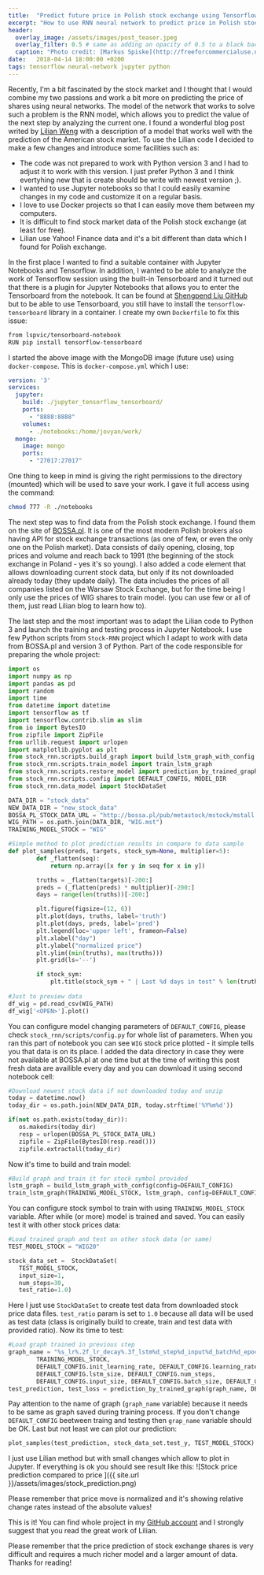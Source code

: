 ```yaml
---
title:  "Predict future price in Polish stock exchange using Tensorflow and Jupyter Notebooks"
excerpt: "How to use RNN neural network to predict price in Polish stock exchange. Using Tensorflow and Jupyter Notebooks to train, test and plot data."
header:
  overlay_image: /assets/images/post_teaser.jpeg
  overlay_filter: 0.5 # same as adding an opacity of 0.5 to a black background
  caption: "Photo credit: [Markus Spiske](http://freeforcommercialuse.net)"
date:   2018-04-14 18:00:00 +0200
tags: tensorflow neural-network jupyter python
---
```

Recently, I'm a bit fascinated by the stock market and I thought that I would combine my two passions and work a bit more on predicting the price of shares using neural networks.
The model of the network that works to solve such a problem is the RNN model, which allows you to predict the value of the next step by analyzing the current one.
I found a wonderful blog post writed by [Lilian Weng](https://lilianweng.github.io/lil-log/2017/07/08/predict-stock-prices-using-RNN-part-1.html) with a description of a model that works well with the prediction of the American stock market. To use the Lilian code I decided to make a few changes and introduce some facilities such as:
 - The code was not prepared to work with Python version 3 and I had to adjust it to work with this version. I just prefer Python 3 and I think evertyhing new that is create should be write with newest version ;).
 - I wanted to use Jupyter notebooks so that I could easily examine changes in my code and customize it on a regular basis. 
 - I love to use Docker projects so that I can easily move them between my computers.
 - It is difficult to find stock market data of the Polish stock exchange (at least for free).
 - Lilian use Yahoo! Finance data and it's a bit different than data which I found for Polish exchange.

In the first place I wanted to find a suitable container with Jupyter Notebooks and Tensorflow. In addition, I wanted to be able to analyze the work of Tensorflow session using the built-in Tensorboard and it turned out that there is a plugin for Jupyter Notebooks that allows you to enter the Tensorboard from the notebook. It can be found at [Shengpend Liu GitHub](https://github.com/lspvic/jupyter_tensorboard) but to be able to use Tensorboard, you still have to install the `tensorflow-tensorboard` library in a container. I create my own `Dockerfile` to fix this issue:

~~~ bash
from lspvic/tensorboard-notebook
RUN pip install tensorflow-tensorboard
~~~
I started the above image with the MongoDB image (future use) using `docker-compose`. This is `docker-compose.yml` which I use:
~~~ yaml
version: '3'
services:
  jupyter:
    build: ./jupyter_tensorflow_tensorboard/
    ports:
      - "8888:8888"
    volumes:
      - ./notebooks:/home/jovyan/work/
  mongo:
    image: mongo
    ports:
      - "27017:27017"
~~~
One thing to keep in mind is giving the right permissions to the directory (mounted) which will be used to save your work. I gave it full access using the command:

~~~ bash
chmod 777 -R ./notebooks
~~~

The next step was to find data from the Polish stock exchange. I found them on the site of [BOSSA.pl](http://bossa.pl/index.jsp?layout=mstock&page=0&news_cat_id=706&pkind=metastock). It is one of the most modern Polish brokers also having API for stock exchange transactions (as one of few, or even the only one on the Polish market). Data consists of daily opening, closing, top prices and volume and reach back to 1991 (the beginning of the stock exchange in Poland - yes it's so young). I also added a code element that allows downloading current stock data, but only if its not downloaded already today (they update daily). The data includes the prices of all companies listed on the Warsaw Stock Exchange, but for the time being I only use the prices of WIG shares to train model. (you can use few or all of them, just read Lilian blog to learn how to).

The last step and the most important was to adapt the Lilian code to Python 3 and launch the training and testing process in Jupyter Notebook. I use few Python scripts from `Stock-RNN` project which I adapt to work with data from BOSSA.pl and version 3 of Python. 
Part of the code responsible for preparing the whole project:
~~~ python
import os
import numpy as np
import pandas as pd
import random
import time
from datetime import datetime
import tensorflow as tf
import tensorflow.contrib.slim as slim
from io import BytesIO
from zipfile import ZipFile
from urllib.request import urlopen
import matplotlib.pyplot as plt
from stock_rnn.scripts.build_graph import build_lstm_graph_with_config
from stock_rnn.scripts.train_model import train_lstm_graph
from stock_rnn.scripts.restore_model import prediction_by_trained_graph
from stock_rnn.scripts.config import DEFAULT_CONFIG, MODEL_DIR
from stock_rnn.data_model import StockDataSet

DATA_DIR = "stock_data"
NEW_DATA_DIR = "new_stock_data"
BOSSA_PL_STOCK_DATA_URL = "http://bossa.pl/pub/metastock/mstock/mstall.zip"
WIG_PATH = os.path.join(DATA_DIR, "WIG.mst")
TRAINING_MODEL_STOCK = "WIG"

#Simple method to plot prediction results in compare to data sample 
def plot_samples(preds, targets, stock_sym=None, multiplier=5):
        def _flatten(seq):
            return np.array([x for y in seq for x in y])

        truths = _flatten(targets)[-200:]
        preds = (_flatten(preds) * multiplier)[-200:]
        days = range(len(truths))[-200:]

        plt.figure(figsize=(12, 6))
        plt.plot(days, truths, label='truth')
        plt.plot(days, preds, label='pred')
        plt.legend(loc='upper left', frameon=False)
        plt.xlabel("day")
        plt.ylabel("normalized price")
        plt.ylim((min(truths), max(truths)))
        plt.grid(ls='--')

        if stock_sym:
            plt.title(stock_sym + " | Last %d days in test" % len(truths))
            
#Just to preview data
df_wig = pd.read_csv(WIG_PATH)
df_wig['<OPEN>'].plot()
~~~

You can configure model changing parameters of `DEFAULT_CONFIG`, please check `stock_rnn/scripts/config.py` for whole list of parameters. When you ran this part of notebook you can see `WIG` stock price plotted - it simple tells you that data is on its place. I added the data directory in case they were not available at BOSSA.pl at one time but at the time of writing this post fresh data are availible every day and you can download it using second notebook cell:

~~~ python
#Download newest stock data if not downloaded today and unzip
today = datetime.now()
today_dir = os.path.join(NEW_DATA_DIR, today.strftime('%Y%m%d'))

if(not os.path.exists(today_dir)): 
   os.makedirs(today_dir)
   resp = urlopen(BOSSA_PL_STOCK_DATA_URL)
   zipfile = ZipFile(BytesIO(resp.read()))
   zipfile.extractall(today_dir)
~~~
 
Now it's time to build and train model:

~~~ python
#Build graph and train it for stock symbol provided
lstm_graph = build_lstm_graph_with_config(config=DEFAULT_CONFIG)
train_lstm_graph(TRAINING_MODEL_STOCK, lstm_graph, config=DEFAULT_CONFIG)
~~~
You can configure stock symbol to train with using `TRAINING_MODEL_STOCK` variable. 
After while (or more) model is trained and saved. You can easily test it with other stock prices data:
~~~ python
#Load trained graph and test on other stock data (or same)
TEST_MODEL_STOCK = "WIG20"

stock_data_set =  StockDataSet(
   TEST_MODEL_STOCK,
   input_size=1,
   num_steps=30,
   test_ratio=1.0)
~~~
Here I just use `StockDataSet` to create test data from downloaded stock price data files. `test_ratio` param is set to `1.0` because all data will be used as test data (class is originally build to create, train and test data with provided ratio).
Now its time to test:
~~~ python
#Load graph trained in previous step
graph_name = "%s_lr%.2f_lr_decay%.3f_lstm%d_step%d_input%d_batch%d_epoch%d" % (
        TRAINING_MODEL_STOCK,
        DEFAULT_CONFIG.init_learning_rate, DEFAULT_CONFIG.learning_rate_decay,
        DEFAULT_CONFIG.lstm_size, DEFAULT_CONFIG.num_steps,
        DEFAULT_CONFIG.input_size, DEFAULT_CONFIG.batch_size, DEFAULT_CONFIG.max_epoch)
test_prediction, test_loss = prediction_by_trained_graph(graph_name, DEFAULT_CONFIG.max_epoch, stock_data_set.test_X, stock_data_set.test_y)
~~~
Pay attention to the name of graph (`graph_name` variable) because it needs to be same as graph saved during training process. If you don't change `DEFAULT_CONFIG` beetween traing and testing then `grap_name` variable should be OK.
Last but not least we can plot our prediction:
~~~ python
plot_samples(test_prediction, stock_data_set.test_y, TEST_MODEL_STOCK)
~~~
I just use Lilian method but with small changes which allow to plot in Jupyter. If everything is ok you should see result like this:
 ![Stock price prediction compared to price ]({{ site.url }}/assets/images/stock_prediction.png)

Please remember that price move is normalized and it's showing relative change rates instead of the absolute values!

This is it! You can find whole project in my [GitHub account](https://github.com/k0staa/JupyterNotebookForStock-RNN) and I strongly suggest that you read the great work of Lilian.

Please remember that the price prediction of stock exchange shares is very difficult and requires a much richer model and a larger amount of data. Thanks for reading!

